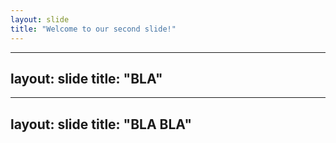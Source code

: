 ```yaml
---
layout: slide
title: "Welcome to our second slide!"
---
```

---
layout: slide
title: "BLA"
---
---
layout: slide
title: "BLA BLA"
---
